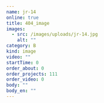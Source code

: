 ```yaml
---
name: jr-14
online: true
title: 404_image
images:
  - src: /images/uploads/jr-14.jpg
    alt: ""
category: B
kind: image
video: ""
startTime: 0
order_about: 0
order_projects: 111
order_video: 0
body: ""
body_en: ""
---
```

